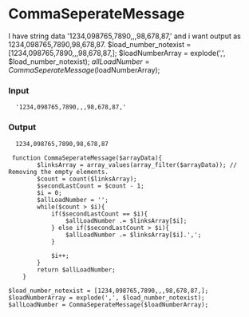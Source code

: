 # CommaSeperateMessage


I have string data '1234,098765,7890,,,98,678,87,' and i want output as 1234,098765,7890,98,678,87.
$load_number_notexist = [1234,098765,7890,,,98,678,87,];
$loadNumberArray = explode(',', $load_number_notexist);
$allLoadNumber = CommaSeperateMessage($loadNumberArray);

  ### Input
```
  '1234,098765,7890,,,98,678,87,'
```


  ### Output
````
  1234,098765,7890,98,678,87
````

```
 function CommaSeperateMessage($arrayData){
        $linksArray = array_values(array_filter($arrayData)); // Removing the empty elements.
        $count = count($linksArray);
        $secondLastCount = $count - 1;
        $i = 0;
        $allLoadNumber = '';
        while($count > $i){
            if($secondLastCount == $i){
                $allLoadNumber .= $linksArray[$i];
            } else if($secondLastCount > $i){
                $allLoadNumber .= $linksArray[$i].',';
            }

            $i++;
        }
        return $allLoadNumber;
    }

$load_number_notexist = [1234,098765,7890,,,98,678,87,];
$loadNumberArray = explode(',', $load_number_notexist);
$allLoadNumber = CommaSeperateMessage($loadNumberArray);
```
